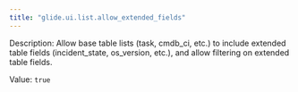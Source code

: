 ```yaml
---
title: "glide.ui.list.allow_extended_fields"
---
```


Description: Allow base table lists (task, cmdb_ci, etc.) to include extended table fields (incident_state, os_version, etc.), and allow filtering on extended table fields.

Value: `true`